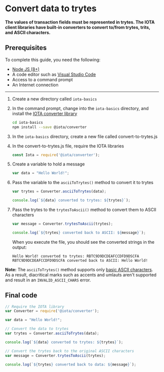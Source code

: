 # Convert data to trytes

**The values of transaction fields must be represented in trytes. The IOTA client libraries have built-in converters to convert to/from trytes, trits, and ASCII characters.**

## Prerequisites

To complete this guide, you need the following:

* [Node JS (8+)](https://nodejs.org/en/)
* A code editor such as [Visual Studio Code](https://code.visualstudio.com/Download)
* Access to a command prompt
* An Internet connection

---

1. Create a new directory called `iota-basics`

2. In the command prompt, change into the `iota-basics` directory, and install the [IOTA converter library](https://github.com/iotaledger/iota.js/tree/next/packages/converter)

    ```bash
    cd iota-basics
    npm install --save @iota/converter
    ```

3. In the `iota-basics` directory, create a new file called convert-to-trytes.js

4. In the convert-to-trytes.js file, require the IOTA libraries

    ```js
    const Iota = require('@iota/converter');
    ```

5. Create a variable to hold a message

    ```js
    var data = "Hello World!";
    ```

6. Pass the variable to the `asciiToTrytes()` method to convert it to trytes

    ```js
    var trytes = Converter.asciiToTrytes(data);

    console.log(`${data} converted to trytes: ${trytes}`);
    ```

7. Pass the trytes to the `trytesToAscii()` method to convert them to ASCII characters

    ```js
    var message = Converter.trytesToAscii(trytes);

    console.log(`${trytes} converted back to ASCII: ${message}`);
    ```
    
    When you execute the file, you should see the converted strings in the output:

    ```console
    Hello World! converted to trytes: RBTC9D9DCDEAFCCDFD9DSCFA
    RBTC9D9DCDEAFCCDFD9DSCFA converted back to ASCII: Hello World!
    ```

**Note:** The `asciiToTrytes()` method supports only [basic ASCII characters](https://en.wikipedia.org/wiki/ASCII#Printable_characters). As a result, diacritical marks such as accents and umlauts aren't supported and result in an `INVALID_ASCII_CHARS` error.

## Final code

```js
// Require the IOTA library
var Converter = require('@iota/converter');

var data = "Hello World!";

// Convert the data to trytes
var trytes = Converter.asciiToTrytes(data);

console.log(`${data} converted to trytes: ${trytes}`);

// Convert the trytes back to the original ASCII characters
var message = Converter.trytesToAscii(trytes);

console.log(`${trytes} converted back to data: ${message}`);
```
